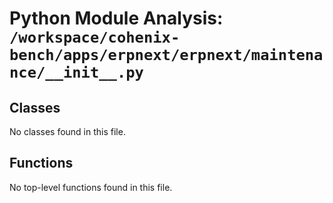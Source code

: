 # Python Module Analysis: `/workspace/cohenix-bench/apps/erpnext/erpnext/maintenance/__init__.py`

## Classes

No classes found in this file.


## Functions

No top-level functions found in this file.
